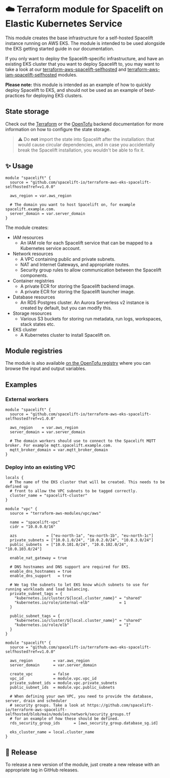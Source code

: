 # ☁️ Terraform module for Spacelift on Elastic Kubernetes Service

This module creates the base infrastructure for a self-hosted Spacelift instance running on AWS EKS. The module is intended to be used alongside the EKS getting started guide in our documentation.

If you only want to deploy the Spacelift-specific infrastructure, and have an existing EKS cluster that you want to deploy Spacelift to, you may want to take a look at our [terraform-aws-spacelift-selfhosted](https://github.com/spacelift-io/terraform-aws-spacelift-selfhosted) and [terraform-aws-iam-spacelift-selfhosted](https://github.com/spacelift-io/terraform-aws-iam-spacelift-selfhosted) modules.

**Please note:** this module is intended as an example of how to quickly deploy Spacelift to EKS, and should not be used as an example of best-practices for deploying EKS clusters.

## State storage

Check out the [Terraform](https://developer.hashicorp.com/terraform/language/backend) or the [OpenTofu](https://opentofu.org/docs/language/settings/backends/configuration/) backend documentation for more information on how to configure the state storage.

> ⚠️ Do **not** import the state into Spacelift after the installation: that would cause circular dependencies, and in case you accidentally break the Spacelift installation, you wouldn't be able to fix it.

## ✨ Usage

```hcl
module "spacelift" {
  source = "github.com/spacelift-io/terraform-aws-eks-spacelift-selfhosted?ref=v1.0.0"

  aws_region = var.aws_region

  # The domain you want to host Spacelift on, for example spacelift.example.com.
  server_domain = var.server_domain
}
```

The module creates:

- IAM resources
  - An IAM role for each Spacelift service that can be mapped to a Kubernetes service account.
- Network resources
  - A VPC containing public and private subnets.
  - NAT and Internet Gateways, and appropriate routes.
  - Security group rules to allow communication between the Spacelift components.
- Container registries
  - A private ECR for storing the Spacelift backend image.
  - A private ECR for storing the Spacelift launcher image.
- Database resources
  - An RDS Postgres cluster. An Aurora Serverless v2 instance is created by default, but you can modify this.
- Storage resources
  - Various S3 buckets for storing run metadata, run logs, workspaces, stack states etc.
- EKS cluster
  - A Kubernetes cluster to install Spacelift on.

## Module registries

The module is also available [on the OpenTofu registry](https://search.opentofu.org/module/spacelift-io/eks-spacelift-selfhosted/aws/latest) where you can browse the input and output variables.

## Examples

### External workers

```hcl
module "spacelift" {
  source = "github.com/spacelift-io/terraform-aws-eks-spacelift-selfhosted?ref=v1.0.0"

  aws_region    = var.aws_region
  server_domain = var.server_domain

  # The domain workers should use to connect to the Spacelift MQTT broker. For example mqtt.spacelift.example.com.
  mqtt_broker_domain = var.mqtt_broker_domain
}
```

### Deploy into an existing VPC

```hcl
locals {
  # The name of the EKS cluster that will be created. This needs to be defined up
  # front to allow the VPC subnets to be tagged correctly.
  cluster_name = "spacelift-cluster"
}

module "vpc" {
  source = "terraform-aws-modules/vpc/aws"

  name = "spacelift-vpc"
  cidr = "10.0.0.0/16"

  azs             = ["eu-north-1a", "eu-north-1b", "eu-north-1c"]
  private_subnets = ["10.0.1.0/24", "10.0.2.0/24", "10.0.3.0/24"]
  public_subnets  = ["10.0.101.0/24", "10.0.102.0/24", "10.0.103.0/24"]

  enable_nat_gateway = true

  # DNS hostnames and DNS support are required for EKS.
  enable_dns_hostnames = true
  enable_dns_support   = true

  # We tag the subnets to let EKS know which subnets to use for running workloads and load balancing.
  private_subnet_tags = {
    "kubernetes.io/cluster/${local.cluster_name}" = "shared"
    "kubernetes.io/role/internal-elb"             = 1
  }

  public_subnet_tags = {
    "kubernetes.io/cluster/${local.cluster_name}" = "shared"
    "kubernetes.io/role/elb"                      = "1"
  }
}

module "spacelift" {
  source = "github.com/spacelift-io/terraform-aws-eks-spacelift-selfhosted?ref=v1.0.0"

  aws_region         = var.aws_region
  server_domain      = var.server_domain

  create_vpc         = false
  vpc_id             = module.vpc.vpc_id
  private_subnet_ids = module.vpc.private_subnets
  public_subnet_ids  = module.vpc.public_subnets

  # When defining your own VPC, you need to provide the database, server, drain and scheduler
  # security groups. Take a look at https://github.com/spacelift-io/terraform-aws-spacelift-selfhosted/blob/main/modules/network/security_groups.tf
  # for an example of how these should be defined.
  rds_security_group_ids      = [aws_security_group.database_sg.id]

  eks_cluster_name = local.cluster_name
}
```

## 🚀 Release

To release a new version of the module, just create a new release with an appropriate tag in GitHub releases.
